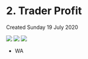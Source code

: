 # 2. Trader Profit
Created Sunday 19 July 2020

![](/assets/2._Trader_Profit_-_80-image-1.png)
![](/assets/2._Trader_Profit_-_80-image-2.png)
![](/assets/2._Trader_Profit_-_80-image-3.png)

- WA
